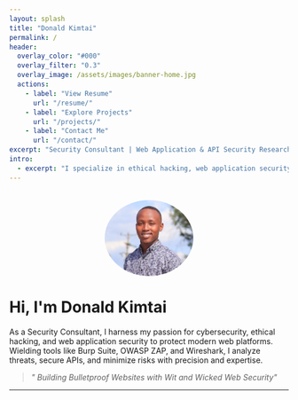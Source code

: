 ```yaml
---
layout: splash
title: "Donald Kimtai"
permalink: /
header:
  overlay_color: "#000"
  overlay_filter: "0.3"
  overlay_image: /assets/images/banner-home.jpg
  actions:
    - label: "View Resume"
      url: "/resume/"
    - label: "Explore Projects"
      url: "/projects/"
    - label: "Contact Me"
      url: "/contact/"
excerpt: "Security Consultant | Web Application & API Security Researcher"
intro:
  - excerpt: "I specialize in ethical hacking, web application security, API vulnerability research, and penetration testing. I help organizations secure their digital assets."
---
```


<img src="/assets/images/profiledp.jpg" alt="Donald Kimtai Profile" style="border-radius: 50%; max-width: 160px; margin: 2rem auto 1rem; display: block;">

# Hi, I'm Donald Kimtai 

As a Security Consultant, I harness my passion for cybersecurity, ethical hacking, and web application security to protect modern web platforms. Wielding tools like Burp Suite, OWASP ZAP, and Wireshark, I analyze threats, secure APIs, and minimize risks with precision and expertise.

> _" Building Bulletproof Websites with Wit and Wicked Web Security"_  

---

